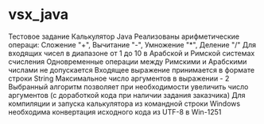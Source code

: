 # vsx_java
Тестовое задание Калькулятор Java
Реализованы арифметические операци: Сложение "+", Вычитание "-", Умножение "*", Деление "/"
Для входящих чисел в диапазоне от 1 до 10 в Арабской и Римской системах счисления
Одновременные операции между Римскими и Арабскими числами не допускается
Входящее выражение принимается в формате строки String
Максимальное число аргументов в выражении - 2
Выбранный алгоритм позволяет при необходимости увеличить число аргументов (с доработкой кода при наличии задания заказчика)
Для компиляции и запуска калькулятора из командной строки Windows необходима конвертация исходного кода из UTF-8 в Win-1251
